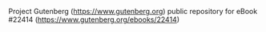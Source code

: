 Project Gutenberg (https://www.gutenberg.org) public repository for eBook #22414 (https://www.gutenberg.org/ebooks/22414)
